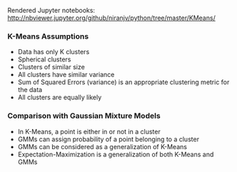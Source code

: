 Rendered Jupyter notebooks: http://nbviewer.jupyter.org/github/niranjv/python/tree/master/KMeans/

### K-Means Assumptions
* Data has only K clusters
* Spherical clusters
* Clusters of similar size
* All clusters have similar variance
* Sum of Squared Errors (variance) is an appropriate clustering metric for the data
* All clusters are equally likely

### Comparison with Gaussian Mixture Models
* In K-Means, a point is either in or not in a cluster 
* GMMs can assign probability of a point belonging to a cluster
* GMMs can be considered as a generalization of K-Means
* Expectation-Maximization is a generalization of both K-Means and GMMs
